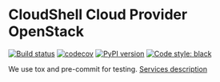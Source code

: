 # CloudShell Cloud Provider OpenStack

[![Build status](https://travis-ci.org/QualiSystems/cloudshell-cp-openstack.svg?branch=master)](https://travis-ci.org/QualiSystems/cloudshell-cp-openstack)
[![codecov](https://codecov.io/gh/QualiSystems/cloudshell-cp-openstack/branch/master/graph/badge.svg)](https://codecov.io/gh/QualiSystems/cloudshell-cp-openstack)
[![PyPI version](https://badge.fury.io/py/cloudshell-cp-openstack.svg)](https://badge.fury.io/py/cloudshell-cp-openstack)
[![Code style: black](https://img.shields.io/badge/code%20style-black-000000.svg)](https://github.com/python/black)

We use tox and pre-commit for testing. [Services description](https://github.com/QualiSystems/cloudshell-package-repo-template#description-of-services)
